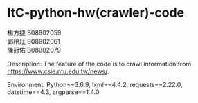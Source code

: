  # ItC-python-hw(crawler)-code #


楊方捷 B08902059   
郭柏廷 B08902061   
陳冠佑 B08902079  

Description: The feature of the code is to crawl information from https://www.csie.ntu.edu.tw/news/.   

Environment: Python==3.6.9, lxml==4.4.2, requests==2.22.0, datetime==4.3, argparse==1.4.0  

